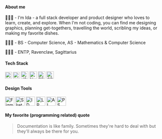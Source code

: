 #### About me 
👩🏻‍💻 - I'm Ida - a full stack developer and product designer who loves to learn, create, and explore. When I'm not coding, you can find me designing graphics, planning get-togethers, travelling the world, scribling my ideas, or making my favorite dishes.

👩🏻‍🎓 - BS - Computer Science, AS - Mathematics & Computer Science

💁🏻‍♀️ - ENTP, Ravenclaw, Sagittarius

#### Tech Stack

<img width="22px" alt="HTML5" src="https://user-images.githubusercontent.com/36140849/97833637-adb02980-1c8a-11eb-8592-89a6356eba9b.png" />  
<img width="22px" alt="CSS" src="https://user-images.githubusercontent.com/36140849/97772550-93007800-1b05-11eb-99dc-e5ca02c928e0.png" />  
<img width="24px" alt="JS" src="https://user-images.githubusercontent.com/36140849/97772525-651b3380-1b05-11eb-8694-d3f6afba9dbf.png" />  
<img width="24px" alt="NODE" src="https://user-images.githubusercontent.com/36140849/97772467-bd9e0100-1b04-11eb-8cad-3e5e2518f331.png" /> 
<img width="24px" alt="REACT" src="https://user-images.githubusercontent.com/36140849/97772584-c3e0ad00-1b05-11eb-9304-127cffd91ab0.png" /> 
<img width="24px" alt="CPP" src="https://user-images.githubusercontent.com/36140849/97772581-c216e980-1b05-11eb-843f-39e7a4ce54dc.png" />  

#### Design Tools

<img width="30px" alt="Figma" src="https://user-images.githubusercontent.com/36140849/97833487-51e5a080-1c8a-11eb-8852-600a52693d5a.png" /> <img width="30px" alt="Sketch" src="https://user-images.githubusercontent.com/36140849/97772822-d6f47c80-1b07-11eb-8228-d08587efd68f.png" /> <img width="30px" alt="ID" src="https://user-images.githubusercontent.com/36140849/97772823-d78d1300-1b07-11eb-8b81-fa2c5858b79d.png" /> <img width="30px" alt="LR" src="https://user-images.githubusercontent.com/36140849/97772824-d78d1300-1b07-11eb-9475-1b48e1a25cd5.png" /> <img width="30px" alt="AI" src="https://user-images.githubusercontent.com/36140849/97772825-d825a980-1b07-11eb-9bea-a750906b72e6.png" /> <img width="30px" alt="PS" src="https://user-images.githubusercontent.com/36140849/97772829-d8be4000-1b07-11eb-882f-5ecae5908458.png" />

#### My favorite (programming related) quote 
> Documentation is like family. Sometimes they're hard to deal with but they'll always be there for you.





